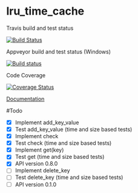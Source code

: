 # lru_time_cache 

Travis build and test status

[![Build Status](https://travis-ci.org/dirvine/lru_time_cache.svg?branch=master)](https://travis-ci.org/dirvine/lru_time_cache)


Appveyor build and test status (Windows)

[![Build status](https://ci.appveyor.com/api/projects/status/jsuo65sa631h0kav?svg=true)](https://ci.appveyor.com/project/dirvine/lru_time_cache)

Code Coverage

[![Coverage Status](https://coveralls.io/repos/dirvine/lru_time_cache/badge.svg)](https://coveralls.io/r/dirvine/lru_time_cache)


[Documentation](http://dirvine.github.io/lru_time_cache/)

#Todo

- [x] Implement add_key_value
- [x] Test add_key_value (time and size based tests)
- [x] Implement check
- [x] Test check (time and size based tests)
- [x] Implement get(key)
- [x] Test get (time and size based tests)
- [x] API version 0.8.0
- [ ] Implement delete_key  
- [ ] Test delete_key (time and size based tests)
- [ ] API version 0.1.0
